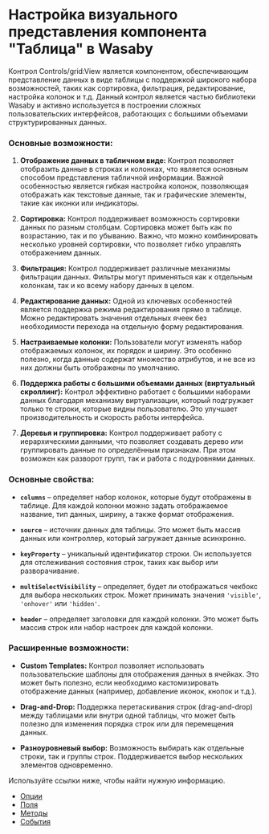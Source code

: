 # Настройка визуального представления компонента "Таблица" в Wasaby

Контрол Controls/grid:View является компонентом, обеспечивающим представление данных в виде таблицы с поддержкой широкого набора возможностей, таких как сортировка, фильтрация, редактирование, настройка колонок и т.д. Данный контрол является частью библиотеки Wasaby и активно используется в построении сложных пользовательских интерфейсов, работающих с большими объемами структурированных данных.

### Основные возможности:

1. **Отображение данных в табличном виде:**
   Контрол позволяет отобразить данные в строках и колонках, что является основным способом представления табличной информации. Важной особенностью является гибкая настройка колонок, позволяющая отображать как текстовые данные, так и графические элементы, такие как иконки или индикаторы.

2. **Сортировка:**
   Контрол поддерживает возможность сортировки данных по разным столбцам. Сортировка может быть как по возрастанию, так и по убыванию. Важно, что можно комбинировать несколько уровней сортировки, что позволяет гибко управлять отображением данных.

3. **Фильтрация:**
   Контрол поддерживает различные механизмы фильтрации данных. Фильтры могут применяться как к отдельным колонкам, так и ко всему набору данных в целом.

4. **Редактирование данных:**
   Одной из ключевых особенностей является поддержка режима редактирования прямо в таблице. Можно редактировать значения отдельных ячеек без необходимости перехода на отдельную форму редактирования.

5. **Настраиваемые колонки:**
   Пользователи могут изменять набор отображаемых колонок, их порядок и ширину. Это особенно полезно, когда данные содержат множество атрибутов, и не все из них должны быть отображены по умолчанию.

6. **Поддержка работы с большими объемами данных (виртуальный скроллинг):**
   Контрол эффективно работает с большими наборами данных благодаря механизму виртуализации, который подгружает только те строки, которые видны пользователю. Это улучшает производительность и скорость работы интерфейса.

7. **Деревья и группировка:**
   Контрол поддерживает работу с иерархическими данными, что позволяет создавать дерево или группировать данные по определённым признакам. При этом возможен как разворот групп, так и работа с подуровнями данных.

### Основные свойства:

- **`columns`** – определяет набор колонок, которые будут отображены в таблице. Для каждой колонки можно задать отображаемое название, тип данных, ширину, а также формат отображения.

- **`source`** – источник данных для таблицы. Это может быть массив данных или контроллер, который загружает данные асинхронно.

- **`keyProperty`** – уникальный идентификатор строки. Он используется для отслеживания состояния строк, таких как выбор или разворачивание.

- **`multiSelectVisibility`** – определяет, будет ли отображаться чекбокс для выбора нескольких строк. Может принимать значения `'visible'`, `'onhover'` или `'hidden'`.

- **`header`** – определяет заголовки для каждой колонки. Это может быть массив строк или набор настроек для каждой колонки.

### Расширенные возможности:

- **Custom Templates:** Контрол позволяет использовать пользовательские шаблоны для отображения данных в ячейках. Это может быть полезно, если необходимо кастомизировать отображение данных (например, добавление иконок, кнопок и т.д.).

- **Drag-and-Drop:** Поддержка перетаскивания строк (drag-and-drop) между таблицами или внутри одной таблицы, что может быть полезно для изменения порядка строк или для перемещения данных.

- **Разноуровневый выбор:** Возможность выбирать как отдельные строки, так и группы строк. Поддерживается выбор нескольких элементов одновременно.

Используйте ссылки ниже, чтобы найти нужную информацию.

- [Опции](options.md)
- [Поля](fields.md)
- [Методы](methods.md)
- [События](events.md)
